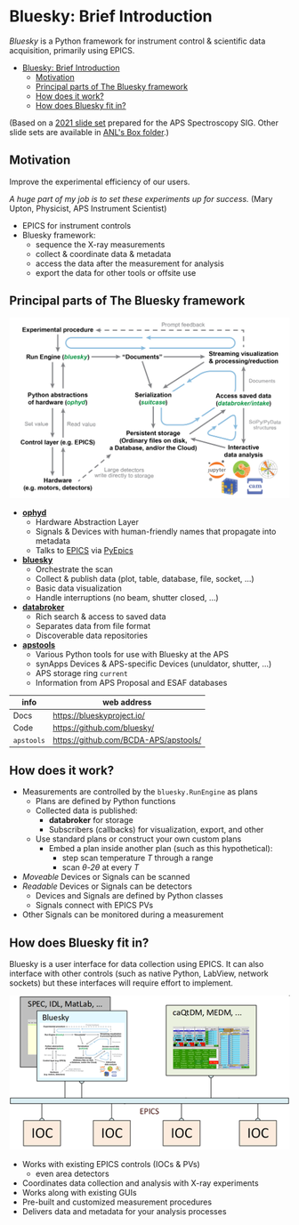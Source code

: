 # Bluesky: Brief Introduction

*Bluesky* is a Python framework for instrument control & scientific data
acquisition, primarily using EPICS.

- [Bluesky: Brief Introduction](#bluesky-brief-introduction)
  - [Motivation](#motivation)
  - [Principal parts of The Bluesky framework](#principal-parts-of-the-bluesky-framework)
  - [How does it work?](#how-does-it-work)
  - [How does Bluesky fit in?](#how-does-bluesky-fit-in)

(Based on a [2021 slide set](https://anl.box.com/s/l506pozlzjvy8d5ttjxq3a1fev4q2z6h) prepared for the APS Spectroscopy SIG.  Other slide sets are available in [ANL's Box folder](https://anl.box.com/s/kityevv6n9x7ngll99z53acy76bp64ys).)

## Motivation

Improve the experimental efficiency of our users.

_A huge part of my job is to set these experiments up for success._
(Mary Upton, Physicist, APS Instrument Scientist)

- EPICS for instrument controls
- Bluesky framework:
  - sequence the X-ray measurements
  - collect & coordinate data & metadata
  - access the data after the measurement for analysis
  - export the data for other tools or offsite use

## Principal parts of The Bluesky framework

![Bluesky Diagram](resources/bluesky-overview-white-no-heading.png)

- [**ophyd**](https://blueskyproject.io/ophyd/)
  - Hardware Abstraction Layer
  - Signals & Devices with human-friendly names that propagate into metadata
  - Talks to [EPICS](https://epics.anl.gov/) via [PyEpics](https://pyepics.github.io/pyepics/)
- [**bluesky**](https://blueskyproject.io/bluesky/)
  - Orchestrate the scan
  - Collect & publish data (plot, table, database, file, socket, ...)
  - Basic data visualization
  - Handle interruptions (no beam, shutter closed, ...)
- [**databroker**](https://blueskyproject.io/databroker/)
  - Rich search & access to saved data
  - Separates data from file format
  - Discoverable data repositories
- [**apstools**](https://apstools.readthedocs.io/)
  - Various Python tools for use with Bluesky at the APS
  - synApps Devices & APS-specific Devices (unuldator, shutter, ...)
  - APS storage ring `current`
  - Information from APS Proposal and ESAF databases

info | web address
--- | ---
Docs | https://blueskyproject.io/
Code | https://github.com/bluesky/
`apstools` | https://github.com/BCDA-APS/apstools/

## How does it work?

- Measurements are controlled by the `bluesky.RunEngine` as plans
  - Plans are defined by Python functions
  - Collected data is published:
    - **databroker** for storage
    - Subscribers (callbacks) for visualization, export, and other
  - Use standard plans or construct your own custom plans
    - Embed a plan inside another plan (such as this hypothetical):
      - step scan temperature *T* through a range
      - scan _$\theta$-$2\theta$_ at every *T*
- _Moveable_ Devices or Signals can be scanned
- _Readable_ Devices or Signals can be detectors
  - Devices and Signals are defined by Python classes
  - Signals connect with EPICS PVs
- Other Signals can be monitored during a measurement

## How does Bluesky fit in?

Bluesky is a user interface for data collection using EPICS.  It can
also interface with other controls (such as native Python, LabView,
network sockets) but these interfaces will require effort to implement.

![control system overview](resources/control-system-diagram.png)

- Works with existing EPICS controls (IOCs & PVs)
  - even area detectors
- Coordinates data collection and analysis with X-ray experiments
- Works along with existing GUIs
- Pre-built and customized measurement procedures
- Delivers data and metadata for your analysis processes
